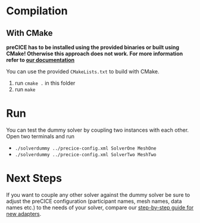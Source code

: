 # Compilation

## With CMake

**preCICE has to be installed using the provided binaries or built using CMake! Otherwise this approach does not work. For more information refer to [our documentation](https://www.precice.org/docs.html)**

You can use the provided `CMakeLists.txt` to build with CMake.

1. run `cmake .` in this folder
2. run `make`

# Run

You can test the dummy solver by coupling two instances with each other. Open two terminals and run

* `./solverdummy ../precice-config.xml SolverOne MeshOne`
* `./solverdummy ../precice-config.xml SolverTwo MeshTwo`

# Next Steps

If you want to couple any other solver against the dummy solver be sure to adjust the preCICE configuration (participant names, mesh names, data names etc.) to the needs of your solver, compare our [step-by-step guide for new adapters](https://www.precice.org/couple-your-code-overview.html).

